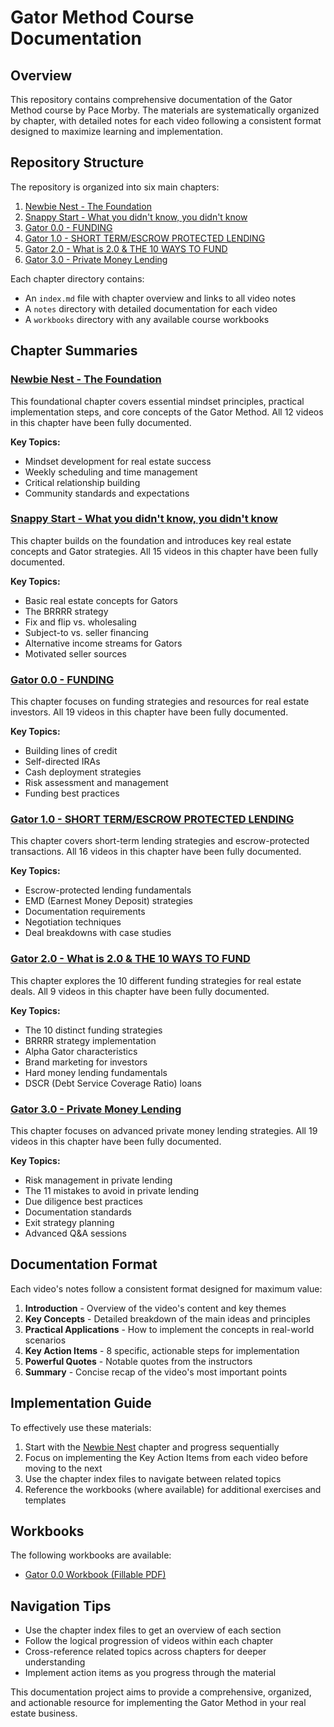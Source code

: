 # Gator Method Course Documentation

## Overview

This repository contains comprehensive documentation of the Gator Method course by Pace Morby. The materials are systematically organized by chapter, with detailed notes for each video following a consistent format designed to maximize learning and implementation.

## Repository Structure

The repository is organized into six main chapters:

1. [Newbie Nest - The Foundation](newbie_nest/index.md)
2. [Snappy Start - What you didn't know, you didn't know](snappy_start/index.md)
3. [Gator 0.0 - FUNDING](gator_0_0_funding/index.md)
4. [Gator 1.0 - SHORT TERM/ESCROW PROTECTED LENDING](gator_1_0_lending/index.md)
5. [Gator 2.0 - What is 2.0 & THE 10 WAYS TO FUND](gator_2_0_funding/index.md)
6. [Gator 3.0 - Private Money Lending](gator_3_0_private_money/index.md)

Each chapter directory contains:
- An `index.md` file with chapter overview and links to all video notes
- A `notes` directory with detailed documentation for each video
- A `workbooks` directory with any available course workbooks

## Chapter Summaries

### [Newbie Nest - The Foundation](newbie_nest/index.md)

This foundational chapter covers essential mindset principles, practical implementation steps, and core concepts of the Gator Method. All 12 videos in this chapter have been fully documented.

**Key Topics:**
- Mindset development for real estate success
- Weekly scheduling and time management
- Critical relationship building
- Community standards and expectations

### [Snappy Start - What you didn't know, you didn't know](snappy_start/index.md)

This chapter builds on the foundation and introduces key real estate concepts and Gator strategies. All 15 videos in this chapter have been fully documented.

**Key Topics:**
- Basic real estate concepts for Gators
- The BRRRR strategy
- Fix and flip vs. wholesaling
- Subject-to vs. seller financing
- Alternative income streams for Gators
- Motivated seller sources

### [Gator 0.0 - FUNDING](gator_0_0_funding/index.md)

This chapter focuses on funding strategies and resources for real estate investors. All 19 videos in this chapter have been fully documented.

**Key Topics:**
- Building lines of credit
- Self-directed IRAs
- Cash deployment strategies
- Risk assessment and management
- Funding best practices

### [Gator 1.0 - SHORT TERM/ESCROW PROTECTED LENDING](gator_1_0_lending/index.md)

This chapter covers short-term lending strategies and escrow-protected transactions. All 16 videos in this chapter have been fully documented.

**Key Topics:**
- Escrow-protected lending fundamentals
- EMD (Earnest Money Deposit) strategies
- Documentation requirements
- Negotiation techniques
- Deal breakdowns with case studies

### [Gator 2.0 - What is 2.0 & THE 10 WAYS TO FUND](gator_2_0_funding/index.md)

This chapter explores the 10 different funding strategies for real estate deals. All 9 videos in this chapter have been fully documented.

**Key Topics:**
- The 10 distinct funding strategies
- BRRRR strategy implementation
- Alpha Gator characteristics
- Brand marketing for investors
- Hard money lending fundamentals
- DSCR (Debt Service Coverage Ratio) loans

### [Gator 3.0 - Private Money Lending](gator_3_0_private_money/index.md)

This chapter focuses on advanced private money lending strategies. All 19 videos in this chapter have been fully documented.

**Key Topics:**
- Risk management in private lending
- The 11 mistakes to avoid in private lending
- Due diligence best practices
- Documentation standards
- Exit strategy planning
- Advanced Q&A sessions

## Documentation Format

Each video's notes follow a consistent format designed for maximum value:

1. **Introduction** - Overview of the video's content and key themes
2. **Key Concepts** - Detailed breakdown of the main ideas and principles
3. **Practical Applications** - How to implement the concepts in real-world scenarios
4. **Key Action Items** - 8 specific, actionable steps for implementation
5. **Powerful Quotes** - Notable quotes from the instructors
6. **Summary** - Concise recap of the video's most important points

## Implementation Guide

To effectively use these materials:

1. Start with the [Newbie Nest](newbie_nest/index.md) chapter and progress sequentially
2. Focus on implementing the Key Action Items from each video before moving to the next
3. Use the chapter index files to navigate between related topics
4. Reference the workbooks (where available) for additional exercises and templates

## Workbooks

The following workbooks are available:
- [Gator 0.0 Workbook (Fillable PDF)](gator_0_0_funding/workbooks/Gator_0.0_Workbook_-_Fillable_PDF.pdf)

## Navigation Tips

- Use the chapter index files to get an overview of each section
- Follow the logical progression of videos within each chapter
- Cross-reference related topics across chapters for deeper understanding
- Implement action items as you progress through the material

This documentation project aims to provide a comprehensive, organized, and actionable resource for implementing the Gator Method in your real estate business.
